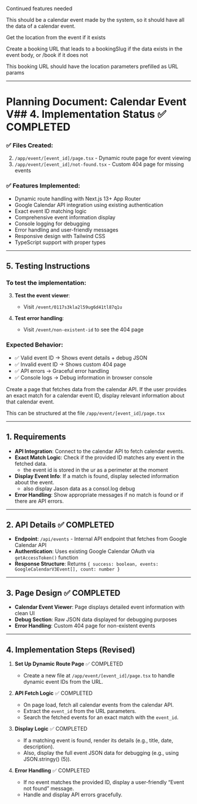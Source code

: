 Continued features needed

This should be a calendar event made by the system, so it should have all the data of a calendar event.

Get the location from the event if it exists

Create a booking URL that leads to a bookingSlug if the data exists in the event body, or /book if it does not

This booking URL should have the location parameters prefilled as URL params

---

# Planning Document: Calendar Event V## 4. Implementation Status ✅ COMPLETED

### ✅ Files Created:

2. `/app/event/[event_id]/page.tsx` - Dynamic route page for event viewing
3. `/app/event/[event_id]/not-found.tsx` - Custom 404 page for missing events

### ✅ Features Implemented:

- Dynamic route handling with Next.js 13+ App Router
- Google Calendar API integration using existing authentication
- Exact event ID matching logic
- Comprehensive event information display
- Console logging for debugging
- Error handling and user-friendly messages
- Responsive design with Tailwind CSS
- TypeScript support with proper types

---

## 5. Testing Instructions

### To test the implementation:

3. **Test the event viewer**:
   - Visit `/event/0117s3kla2l59ug6d41tl87q1u`

4. **Test error handling**:
   - Visit `/event/non-existent-id` to see the 404 page

### Expected Behavior:

- ✅ Valid event ID → Shows event details + debug JSON
- ✅ Invalid event ID → Shows custom 404 page
- ✅ API errors → Graceful error handling
- ✅ Console logs → Debug information in browser console

Create a page that fetches data from the calendar API. If the user provides an exact match for a calendar event ID, display relevant information about that calendar event.

This can be structured at the file `/app/event/[event_id]/page.tsx`

---

## 1. Requirements

- **API Integration**: Connect to the calendar API to fetch calendar events.
- **Exact Match Logic**: Check if the provided ID matches any event in the fetched data.
  - the event id is stored in the ur as a perimeter at the moment
- **Display Event Info**: If a match is found, display selected information about the event.
  - also display Jason data as a consol.log debug
- **Error Handling**: Show appropriate messages if no match is found or if there are API errors.

---

## 2. API Details ✅ COMPLETED

- **Endpoint**: `/api/events` - Internal API endpoint that fetches from Google Calendar API
- **Authentication**: Uses existing Google Calendar OAuth via `getAccessToken()` function
- **Response Structure**: Returns `{ success: boolean, events: GoogleCalendarV3Event[], count: number }`

---

## 3. Page Design ✅ COMPLETED

- **Calendar Event Viewer**: Page displays detailed event information with clean UI
- **Debug Section**: Raw JSON data displayed for debugging purposes
- **Error Handling**: Custom 404 page for non-existent events

---

## 4. Implementation Steps (Revised)

1. **Set Up Dynamic Route Page** ✅ COMPLETED
   - Create a new file at `/app/event/[event_id]/page.tsx` to handle dynamic event IDs from the URL.

2. **API Fetch Logic** ✅ COMPLETED
   - On page load, fetch all calendar events from the calendar API.
   - Extract the `event_id` from the URL parameters.
   - Search the fetched events for an exact match with the `event_id`.

3. **Display Logic** ✅ COMPLETED
   - If a matching event is found, render its details (e.g., title, date, description).
   - Also, display the full event JSON data for debugging (e.g., using JSON.stringy() (5)).

4. **Error Handling** ✅ COMPLETED
   - If no event matches the provided ID, display a user-friendly “Event not found” message.
   - Handle and display API errors gracefully.

